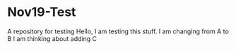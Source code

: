 # Nov19-Test
A repository for testing
Hello, I am testing this stuff.
I am changing from A to B
I am thinking about adding C
